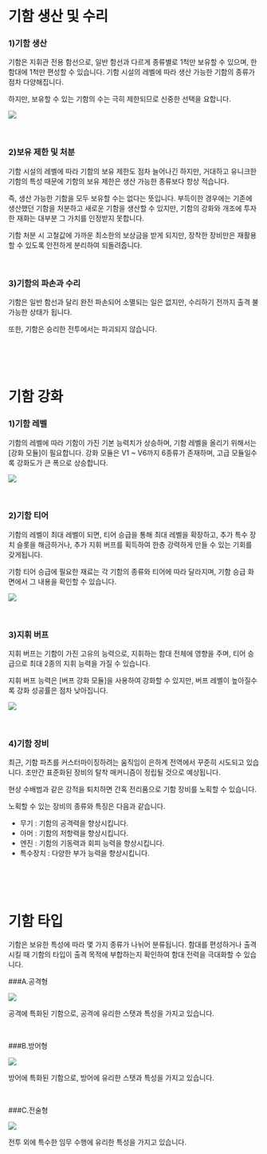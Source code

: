 # 기함 생산 및 수리

### 1)기함 생산

 기함은 지휘관 전용 함선으로, 일반 함선과 다르게 종류별로 1척만 보유할 수 있으며, 한 함대에 1척만 편성할 수 있습니다. 기함 시설의 레벨에 따라 생산 가능한 기함의 종류가 점차 다양해집니다. 

하지만, 보유할 수 있는 기함의 수는 극히 제한되므로 신중한 선택을 요합니다.

![](http://astrokings.s3.amazonaws.com/html/img/help/202_001flagshipbuild.jpg)

<br>

### 2)보유 제한 및 처분

 기함 시설의 레벨에 따라 기함의 보유 제한도 점차 늘어나긴 하지만, 거대하고 유니크한 기함의 특성 때문에 기함의 보유 제한은 생산 가능한 종류보다 항상 적습니다.

즉, 생산 가능한 기함을 모두 보유할 수는 없다는 뜻입니다. 부득이한 경우에는 기존에 생산했던 기함을 처분하고 새로운 기함을 생산할 수 있지만, 기함의 강화와 개조에 투자한 재화는 대부분 그 가치를 인정받지 못합니다.

기함 처분 시 고철값에 가까운 최소한의 보상금을 받게 되지만, 장착한 장비만은 재활용할 수 있도록 안전하게 분리하여 되돌려줍니다.

<br>

### 3)기함의 파손과 수리

 기함은 일반 함선과 달리 완전 파손되어 소멸되는 일은 없지만, 수리하기 전까지 출격 불가능한 상태가 됩니다.

또한, 기함은 승리한 전투에서는 파괴되지 않습니다.

<br>

<br>

<br>

# 기함 강화

### 1)기함 레벨

 기함의 레벨에 따라 기함이 가진 기본 능력치가 상승하며, 기함 레벨을 올리기 위해서는 [강화 모듈]이 필요합니다. 강화 모듈은 V1 ~ V6까지 6종류가 존재하며, 고급 모듈일수록 강화도가 큰 폭으로 상승합니다.

![](http://astrokings.s3.amazonaws.com/html/img/help/202_002flagshiplevel.jpg)

<br>

### 2)기함 티어

 기함의 레벨이 최대 레벨이 되면, 티어 승급을 통해 최대 레벨을 확장하고, 추가 특수 장치 슬롯을 해금하거나, 추가 지휘 버프를 획득하여 한층 강력하게 만들 수 있는 기회를 갖게됩니다.

기함 티어 승급에 필요한 재료는 각 기함의 종류와 티어에 따라 달라지며, 기함 승급 화면에서 그 내용을 확인할 수 있습니다.

![](http://astrokings.s3.amazonaws.com/html/img/help/202_003flagshiptier.jpg)

<br>

### 3)지휘 버프

 지휘 버프는 기함이 가진 고유의 능력으로, 지휘하는 함대 전체에 영향을 주며, 티어 승급으로 최대 2종의 지휘 능력을 가질 수 있습니다.

지휘 버프 능력은 [버프 강화 모듈]을 사용하여 강화할 수 있지만, 버프 레벨이 높아질수록 강화 성공률은 점차 낮아집니다.

![](http://astrokings.s3.amazonaws.com/html/img/help/202_004flagshipbuff.jpg)

<br>

### 4)기함 장비

 최근, 기함 파츠를 커스터마이징하려는 움직임이 은하계 전역에서 꾸준히 시도되고 있습니다. 조만간 표준화된 장비의 탈착 매커니즘이 정립될 것으로 예상됩니다.

현상 수배범과 같은 강적을 퇴치하면 간혹 전리품으로 기함 장비를 노획할 수 있습니다.

노획할 수 있는 장비의 종류와 특징은 다음과 같습니다.

- 무기 : 기함의 공격력을 향상시킵니다.
- 아머 : 기함의 저항력을 향상시킵니다.
- 엔진 : 기함의 기동력과 회피 능력을 향상시킵니다.
- 특수장치 : 다양한 부가 능력을 향상시킵니다.

<br>

<br>

<br>

# 기함 타입

 기함은 보유한 특성에 따라 몇 가지 종류가 나뉘어 분류됩니다. 
함대를 편성하거나 출격시킬 때 기함의 타입이 출격 목적에 부합하는지 확인하여 함대 전력을 극대화할 수 있습니다.


###A.공격형

![](http://astrokings.s3.amazonaws.com/html/img/help/ico_flagship_type_offence.jpg)

공격에 특화된 기함으로, 공격에 유리한 스탯과 특성을 가지고 있습니다.

<br>

###B.방어형

![](http://astrokings.s3.amazonaws.com/html/img/help/ico_flagship_type_defensive.jpg)

방어에 특화된 기함으로, 방어에 유리한 스탯과 특성을 가지고 있습니다.

<br>

###C.전술형

![](http://astrokings.s3.amazonaws.com/html/img/help/ico_flagship_type_tactical.jpg)

전투 외에 특수한 임무 수행에 유리한 특성을 가지고 있습니다.